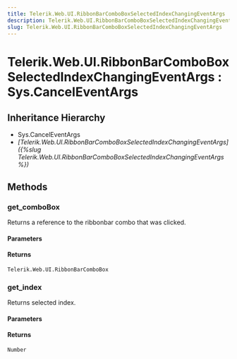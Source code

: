 ```yaml
---
title: Telerik.Web.UI.RibbonBarComboBoxSelectedIndexChangingEventArgs
description: Telerik.Web.UI.RibbonBarComboBoxSelectedIndexChangingEventArgs
slug: Telerik.Web.UI.RibbonBarComboBoxSelectedIndexChangingEventArgs
---
```


# Telerik.Web.UI.RibbonBarComboBoxSelectedIndexChangingEventArgs : Sys.CancelEventArgs

## Inheritance Hierarchy

* Sys.CancelEventArgs
* *[Telerik.Web.UI.RibbonBarComboBoxSelectedIndexChangingEventArgs]({%slug Telerik.Web.UI.RibbonBarComboBoxSelectedIndexChangingEventArgs%})*


## Methods

### get_comboBox

Returns a reference to the ribbonbar combo that was clicked.

#### Parameters

#### Returns

`Telerik.Web.UI.RibbonBarComboBox`

### get_index

Returns selected index.

#### Parameters

#### Returns

`Number`

 

